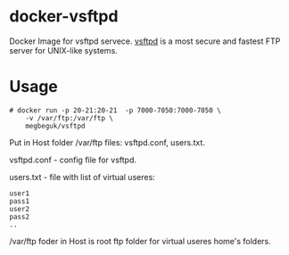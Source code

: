 # docker-vsftpd
Docker Image for vsftpd servece. [vsftpd](https://security.appspot.com/vsftpd.html) is a most secure and fastest FTP server for UNIX-like systems.

# Usage

```
# docker run -p 20-21:20-21  -p 7000-7050:7000-7050 \
    -v /var/ftp:/var/ftp \
    megbeguk/vsftpd
```
Put in Host folder /var/ftp files: vsftpd.conf, users.txt.

vsftpd.conf - config file for vsftpd.

users.txt - file with list of virtual useres:
```
user1
pass1
user2
pass2
..
```

/var/ftp foder in Host is root ftp folder for virtual useres home's folders.
